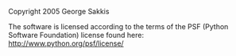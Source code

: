 Copyright 2005 George Sakkis

The software is licensed according to the terms of the PSF (Python Software Foundation) license found here: http://www.python.org/psf/license/